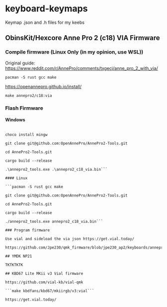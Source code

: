 # keyboard-keymaps
Keymap .json and .h files for my keebs

## ObinsKit/Hexcore Anne Pro 2 (c18) VIA Firmware

### Compile firmware (Linux Only (in my opinion, use WSL))

Original guide: https://www.reddit.com/r/AnnePro/comments/txgecj/anne_pro_2_with_via/

```pacman -S rust gcc make```

https://openannepro.github.io/install/

```make annepro2/c18:via```

### Flash Firmware 

#### Windows

```choco install rust

choco install mingw

git clone git@github.com:OpenAnnePro/AnnePro2-Tools.git

cd AnnePro2-Tools.git

cargo build --release

.\annepro2_tools.exe .\annepro2_c18_via.bin```

#### Linux

```pacman -S rust gcc make

git clone git@github.com:OpenAnnePro/AnnePro2-Tools.git

cd AnnePro2-Tools.git

cargo build --release

./annepro2_tools.exe annepro2_c18_via.bin```

### Program firmware

Use vial and sideload the via json https://get.vial.today/

https://github.com/Jpe230/qmk_firmware/blob/jpe230_ap2/keyboards/annepro2/keymaps/via/via_ansi_c18.json

## YMDK NP21

TKTKTKTK

## KBD67 Lite MKii v3 Vial firmware

https://github.com/vial-kb/vial-qmk

```make kbdfans/kbd67/mkiirgb/v3:vial```

https://get.vial.today/
